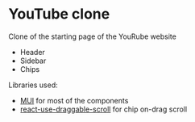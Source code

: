 # YouTube clone
Clone of the starting page of the YouRube website

- Header
- Sidebar
- Chips

Libraries used:

- [MUI](https://mui.com/) for most of the components
- [react-use-draggable-scroll](https://github.com/rfmiotto/react-use-draggable-scroll) for chip on-drag scroll